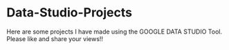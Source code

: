 # Data-Studio-Projects
Here are some projects I have made using the GOOGLE DATA STUDIO Tool.
Please like and share your views!!
